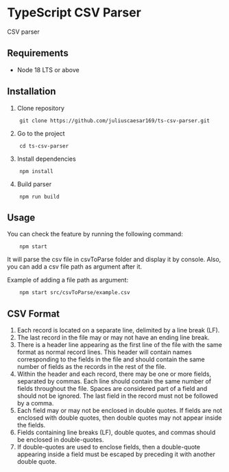 # TypeScript CSV Parser

CSV parser 

## Requirements

- Node 18 LTS or above

## Installation

1. Clone repository

```
    git clone https://github.com/juliuscaesar169/ts-csv-parser.git
```

2. Go to the project

```
    cd ts-csv-parser
```

3. Install dependencies

```
    npm install
```

4. Build parser

```
    npm run build 
```

## Usage

You can check the feature by running the following command:

```
    npm start
```

It will parse the csv file in csvToParse folder and display it by console. Also, you can add a csv file path as argument after it.

Example of adding a file path as argument:

```
    npm start src/csvToParse/example.csv
```

## CSV Format

1. Each record is located on a separate line, delimited by a line break (LF).
2. The last record in the file may or may not have an ending line break.
3. There is a header line appearing as the first line of the file with the same format as normal record lines. This header will contain names corresponding to the fields in the file and should contain the same number of fields as the records in the rest of the file.
4. Within the header and each record, there may be one or more fields, separated by commas. Each line should contain the same number of fields throughout the file. Spaces are considered part of a field and should not be ignored. The last field in the record must not be followed by a comma.
5. Each field may or may not be enclosed in double quotes. If fields are not enclosed with double quotes, then double quotes may not appear inside the fields.
6. Fields containing line breaks (LF), double quotes, and commas should be enclosed in double-quotes.
7. If double-quotes are used to enclose fields, then a double-quote appearing inside a field must be escaped by preceding it with another double quote.
